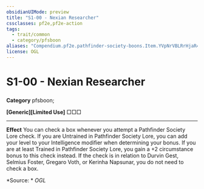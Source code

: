 ```yaml
---
obsidianUIMode: preview
title: "S1-00 - Nexian Researcher"
cssclasses: pf2e,pf2e-action
tags:
  - trait/common
  - category/pfsboon
aliases: "Compendium.pf2e.pathfinder-society-boons.Item.YVpNrVBLRrHjaR4C"
license: OGL
---
```

# S1-00 - Nexian Researcher

### 

**Category** pfsboon; 




**\[Generic\]\[Limited Use\]** □□□

* * *

**Effect** You can check a box whenever you attempt a Pathfinder Society Lore check. If you are Untrained in Pathfinder Society Lore, you can add your level to your Intelligence modifier when determining your bonus. If you are at least Trained in Pathfinder Society Lore, you gain a +2 circumstance bonus to this check instead. If the check is in relation to Durvin Gest, Selmius Foster, Gregaro Voth, or Kerinha Napsunar, you do not need to check a box.

*Source: *
*OGL*
